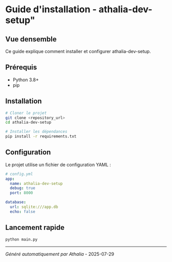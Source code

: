 # Guide d'installation - athalia-dev-setup"

## Vue densemble

Ce guide explique comment installer et configurer athalia-dev-setup.

## Prérequis

- Python 3.8+
- pip

## Installation

```bash
# Cloner le projet
git clone <repository_url>
cd athalia-dev-setup

# Installer les dépendances
pip install -r requirements.txt
```

## Configuration

Le projet utilise un fichier de configuration YAML :

```yaml
# config.yml
app:
  name: athalia-dev-setup
  debug: true
  port: 8000

database:
  url: sqlite:///app.db
  echo: false
```

## Lancement rapide

```bash
python main.py
```

---
*Généré automatiquement par Athalia* - 2025-07-29
